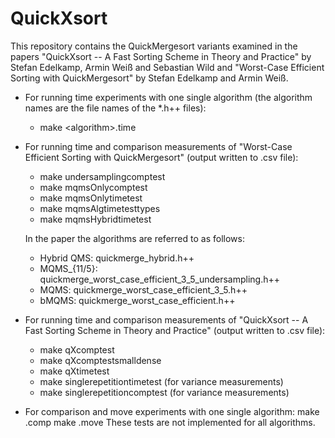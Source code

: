 # QuickXsort

This repository contains the QuickMergesort variants examined in the papers "QuickXsort -- A Fast Sorting Scheme in Theory and Practice" by Stefan Edelkamp, Armin Weiß and Sebastian Wild and "Worst-Case Efficient Sorting with QuickMergesort" by Stefan Edelkamp and Armin Weiß. 


- For running time experiments with one single algorithm (the algorithm names are the file names of the \*.h++ files):
   - make \<algorithm\>.time
  
- For running time and comparison measurements of "Worst-Case Efficient Sorting with QuickMergesort" (output  written to .csv file):
   	- make undersamplingcomptest
	- make mqmsOnlycomptest
	- make mqmsOnlytimetest
	- make mqmsAlgtimetesttypes
	- make mqmsHybridtimetest
  
  In the paper the algorithms are referred to as follows:
  	- Hybrid QMS: quickmerge_hybrid.h++ 
  	- MQMS_{11/5}: quickmerge_worst_case_efficient_3_5_undersampling.h++
	- MQMS: quickmerge_worst_case_efficient_3_5.h++
	- bMQMS: quickmerge_worst_case_efficient.h++
   
  
- For running time and comparison measurements of "QuickXsort -- A Fast Sorting Scheme in Theory and Practice" (output  written to .csv file):
	 - make qXcomptest
	- make qXcomptestsmalldense
	- make qXtimetest
	- make singlerepetitiontimetest  (for variance measurements)
	- make singlerepetitioncomptest  (for variance measurements)

- For comparison and move experiments with one single algorithm:
	make <algorithm>.comp
	make <algorithm>.move
  These tests are not implemented for all algorithms.


